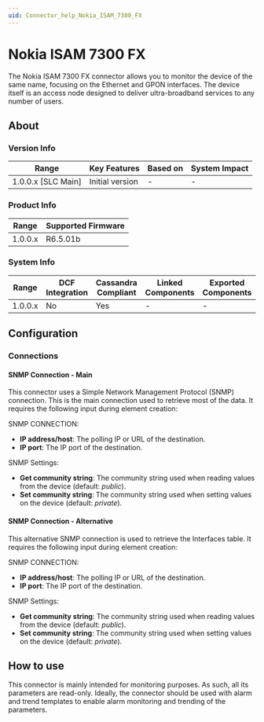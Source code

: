 ```yaml
---
uid: Connector_help_Nokia_ISAM_7300_FX
---
```


# Nokia ISAM 7300 FX

The Nokia ISAM 7300 FX connector allows you to monitor the device of the same name, focusing on the Ethernet and GPON interfaces. The device itself is an access node designed to deliver ultra-broadband services to any number of users.

## About

### Version Info

| Range                | Key Features     | Based on     | System Impact     |
|----------------------|------------------|--------------|-------------------|
| 1.0.0.x \[SLC Main\] | Initial version  | \-           | \-                |

### Product Info

| Range     | Supported Firmware     |
|-----------|------------------------|
| 1.0.0.x   | R6.5.01b               |

### System Info

| Range     | DCF Integration     | Cassandra Compliant     | Linked Components     | Exported Components     |
|-----------|---------------------|-------------------------|-----------------------|-------------------------|
| 1.0.0.x   | No                  | Yes                     | \-                    | \-                      |

## Configuration

### Connections

#### SNMP Connection - Main

This connector uses a Simple Network Management Protocol (SNMP) connection. This is the main connection used to retrieve most of the data. It requires the following input during element creation:

SNMP CONNECTION:

- **IP address/host**: The polling IP or URL of the destination.
- **IP port**: The IP port of the destination.

SNMP Settings:

- **Get community string**: The community string used when reading values from the device (default: *public*).
- **Set community string**: The community string used when setting values on the device (default: *private*).

#### SNMP Connection - Alternative

This alternative SNMP connection is used to retrieve the Interfaces table. It requires the following input during element creation:

SNMP CONNECTION:

- **IP address/host**: The polling IP or URL of the destination.
- **IP port**: The IP port of the destination.

SNMP Settings:

- **Get community string**: The community string used when reading values from the device (default: *public*).
- **Set community string**: The community string used when setting values on the device (default: *private*).

## How to use

This connector is mainly intended for monitoring purposes. As such, all its parameters are read-only. Ideally, the connector should be used with alarm and trend templates to enable alarm monitoring and trending of the parameters.

